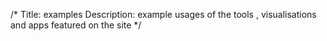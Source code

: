 /*
Title: examples
Description: example usages of the tools , visualisations and apps featured on the site
*/